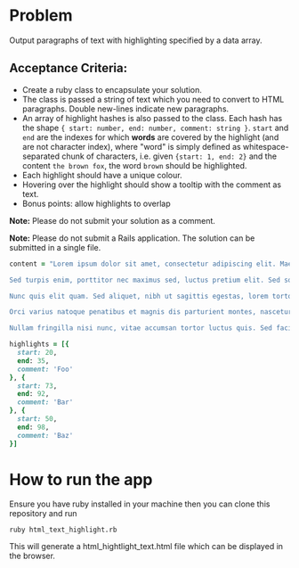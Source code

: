 # Problem
Output paragraphs of text with highlighting specified by a data array.

## Acceptance Criteria:
* Create a ruby class to encapsulate your solution.
* The class is passed a string of text which you need to convert to HTML paragraphs. Double new-lines indicate new paragraphs.
* An array of highlight hashes is also passed to the class. Each hash has the shape `{ start: number, end: number, comment: string }`. `start` and `end` are the indexes for which **words** are covered by the highlight (and are not character index), where "word" is simply defined as whitespace-separated chunk of characters, i.e. given `{start: 1, end: 2}` and the content `the brown fox`, the word `brown` should be highlighted.
* Each highlight should have a unique colour.
* Hovering over the highlight should show a tooltip with the comment as text.
* Bonus points: allow highlights to overlap

**Note:** Please do not submit your solution as a comment.

**Note:** Please do not submit a Rails application. The solution can be submitted in a single file.

```ruby
content = "Lorem ipsum dolor sit amet, consectetur adipiscing elit. Maecenas consectetur malesuada velit, sit amet porta magna maximus nec. Aliquam aliquet tincidunt enim vel rutrum. Ut augue lorem, rutrum et turpis in, molestie mollis nisi. Ut dapibus erat eget felis pulvinar, ac vestibulum augue bibendum. Quisque sagittis magna nisi. Sed aliquam porttitor fermentum. Nulla consequat justo eu nulla sollicitudin auctor. Sed porta enim non diam mollis, a ullamcorper dolor molestie. Nam eu ex non nisl viverra hendrerit. Donec ante augue, eleifend vel eleifend quis, laoreet volutpat ipsum. Integer viverra aliquam nulla, ac rutrum dui sodales nec.

Sed turpis enim, porttitor nec maximus sed, luctus pretium elit. Sed sodales imperdiet velit, vitae viverra erat commodo non. Nunc porttitor risus sit amet quam faucibus, et luctus ex fringilla. Mauris quis urna non lacus tempor iaculis vitae quis dolor. Nam vitae pulvinar lacus, quis varius erat. Etiam lobortis orci vitae elementum tempor. Praesent convallis euismod enim vel vestibulum. Proin vitae eros vitae nisi cursus dapibus vitae at ipsum. Phasellus sed tempor eros, non scelerisque nunc. Nullam condimentum ex ultrices, ultrices ante sit amet, rhoncus nibh. Aliquam fermentum vulputate fringilla. Ut risus orci, pharetra eu tellus vel, fringilla feugiat dolor.

Nunc quis elit quam. Sed aliquet, nibh ut sagittis egestas, lorem tortor laoreet diam, non maximus lectus dolor dignissim eros. Sed vehicula mi id aliquet aliquam. Vestibulum sed lacus et neque dictum convallis in vitae mauris. Etiam varius augue vel mattis tempor. Curabitur mattis facilisis metus, tempus consectetur quam aliquam sed. Mauris velit orci, efficitur sit amet nisl in, finibus dictum elit. In lectus augue, elementum eu sapien sed, auctor tincidunt urna.

Orci varius natoque penatibus et magnis dis parturient montes, nascetur ridiculus mus. Integer lacinia accumsan velit. Duis vel facilisis libero. Cras consequat sit amet mauris ut ultrices. Ut pulvinar sit amet odio sit amet pretium. Nullam tortor ligula, consequat non nisl vitae, rutrum placerat est. Sed finibus interdum justo vel placerat. Cras varius tortor sed justo tempus scelerisque. Praesent facilisis ex vitae iaculis iaculis. Sed consectetur a lectus non condimentum. Etiam id lacus a nulla cursus laoreet. Vivamus ipsum purus, sodales vel metus varius, viverra mollis justo. Nulla facilisi. Vivamus volutpat nunc elit, quis sollicitudin velit ornare sit amet.

Nullam fringilla nisi nunc, vitae accumsan tortor luctus quis. Sed facilisis, est ut eleifend sagittis, felis dolor pellentesque lectus, in congue purus orci non nunc. Nunc finibus eu metus et volutpat. Integer hendrerit tortor et tellus euismod vulputate. Aliquam erat volutpat. Aenean gravida justo in risus feugiat, ut suscipit tortor ullamcorper. Nam a sapien dictum, vestibulum eros vitae, sodales turpis. Interdum et malesuada fames ac ante ipsum primis in faucibus. Sed ultricies at elit et rutrum. Sed placerat erat quis condimentum convallis. Duis ornare magna nec ante faucibus malesuada. Duis a erat sed sapien semper eleifend. Mauris consequat nibh sollicitudin mi euismod, non ultricies lectus bibendum. Cras a erat libero. Aliquam nisl ipsum, scelerisque at risus a, hendrerit vestibulum sapien. Proin luctus diam eu mi lobortis molestie id vel ante."

highlights = [{
  start: 20,
  end: 35,
  comment: 'Foo'
}, {
  start: 73,
  end: 92,
  comment: 'Bar'
}, {
  start: 50,
  end: 98,
  comment: 'Baz'
}]
```

# How to run the app
Ensure you have ruby installed in your machine then you can clone this repository and run

```ruby html_text_highlight.rb```

This will generate a html_hightlight_text.html file which can be displayed in the browser.
